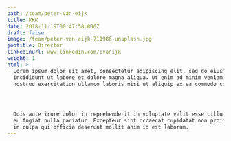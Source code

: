 ```yaml
---
path: /team/peter-van-eijk
title: KKK
date: 2018-11-19T00:47:58.000Z
draft: false
image: /team/peter-van-eijk-711986-unsplash.jpg
jobtitle: Director
linkedinurl: www.linkedin.com/pvanijk
weight: 1
html: >-
  Lorem ipsum dolor sit amet, consectetur adipiscing elit, sed do eiusmod tempor
  incididunt ut labore et dolore magna aliqua. Ut enim ad minim veniam, quis
  nostrud exercitation ullamco laboris nisi ut aliquip ex ea commodo consequat.




  Duis aute irure dolor in reprehenderit in voluptate velit esse cillum dolore
  eu fugiat nulla pariatur. Excepteur sint occaecat cupidatat non proident, sunt
  in culpa qui officia deserunt mollit anim id est laborum.
---
```


